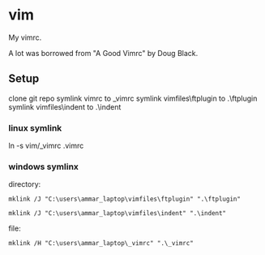 # vim

My vimrc. 

A lot was borrowed from "A Good Vimrc" by Doug Black.


## Setup
clone git repo
symlink vimrc to \_vimrc
symlink vimfiles\ftplugin to .\ftplugin
symlink vimfiles\indent to .\indent


### linux symlink
ln -s vim/_vimrc .vimrc

### windows symlinx
directory: 

    mklink /J "C:\users\ammar_laptop\vimfiles\ftplugin" ".\ftplugin"

    mklink /J "C:\users\ammar_laptop\vimfiles\indent" ".\indent"

file: 

    mklink /H "C:\users\ammar_laptop\_vimrc" ".\_vimrc"

